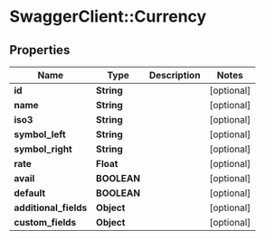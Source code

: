 # SwaggerClient::Currency

## Properties
Name | Type | Description | Notes
------------ | ------------- | ------------- | -------------
**id** | **String** |  | [optional] 
**name** | **String** |  | [optional] 
**iso3** | **String** |  | [optional] 
**symbol_left** | **String** |  | [optional] 
**symbol_right** | **String** |  | [optional] 
**rate** | **Float** |  | [optional] 
**avail** | **BOOLEAN** |  | [optional] 
**default** | **BOOLEAN** |  | [optional] 
**additional_fields** | **Object** |  | [optional] 
**custom_fields** | **Object** |  | [optional] 


